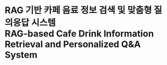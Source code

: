 # RAG 기반 카페 음료 정보 검색 및 맞춤형 질의응답 시스템 </br> RAG-based Cafe Drink Information Retrieval and Personalized Q&A System
